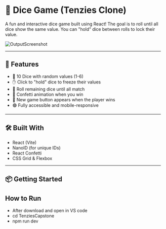 # 🎲 Dice Game (Tenzies Clone)

A fun and interactive dice game built using React! The goal is to roll until all dice show the same value. You can "hold" dice between rolls to lock their value.

![OutputScreenshot](./TenziesCapstone/src/assets/Output_Screenshot.png)

---

## 🚀 Features

- 🎲 10 Dice with random values (1-6)
- ✋ Click to "hold" dice to freeze their values
- 🔁 Roll remaining dice until all match
- 🎉 Confetti animation when you win
- 🔄 New game button appears when the player wins
- 🟢 Fully accessible and mobile-responsive

---

## 🛠️ Built With

- React (Vite)
- NanoID (for unique IDs)
- React Confetti
- CSS Grid & Flexbox

---

## 📦 Getting Started


## How to Run

- After download and open in VS code
- cd TenziesCapstone
- npm run dev
